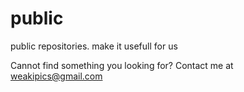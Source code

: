 # public
public repositories. make it usefull for us

Cannot find something you looking for?
Contact me at weakipics@gmail.com
